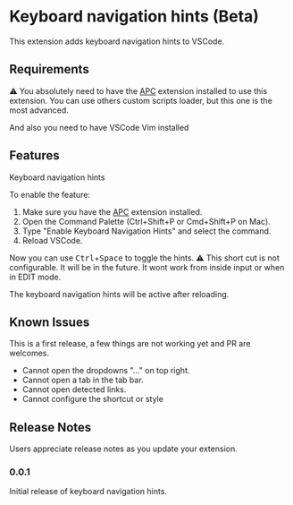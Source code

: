 # Keyboard navigation hints (Beta)

This extension adds keyboard navigation hints to VSCode.

## Requirements

:warning: You absolutely need to have the [APC](https://github.com/drcika/apc-extension) extension installed to use this extension. You can use others custom scripts loader, but this one is the most advanced.

And also you need to have VSCode Vim installed

## Features

Keyboard navigation hints

To enable the feature:

1. Make sure you have the [APC](https://github.com/drcika/apc-extension) extension installed.
2. Open the Command Palette (Ctrl+Shift+P or Cmd+Shift+P on Mac).
3. Type "Enable Keyboard Navigation Hints" and select the command.
4. Reload VSCode.

Now you can use <kbd>Ctrl</kbd>+<kbd>Space</kbd> to toggle the hints. :warning: This short cut is not configurable. It will be in the future. It wont work from inside input or when in EDIT mode.

The keyboard navigation hints will be active after reloading.

## Known Issues

This is a first release, a few things are not working yet and PR are welcomes.

- Cannot open the dropdowns "..." on top right.
- Cannot open a tab in the tab bar.
- Cannot open detected links.
- Cannot configure the shortcut or style

## Release Notes

Users appreciate release notes as you update your extension.

### 0.0.1

Initial release of keyboard navigation hints.
